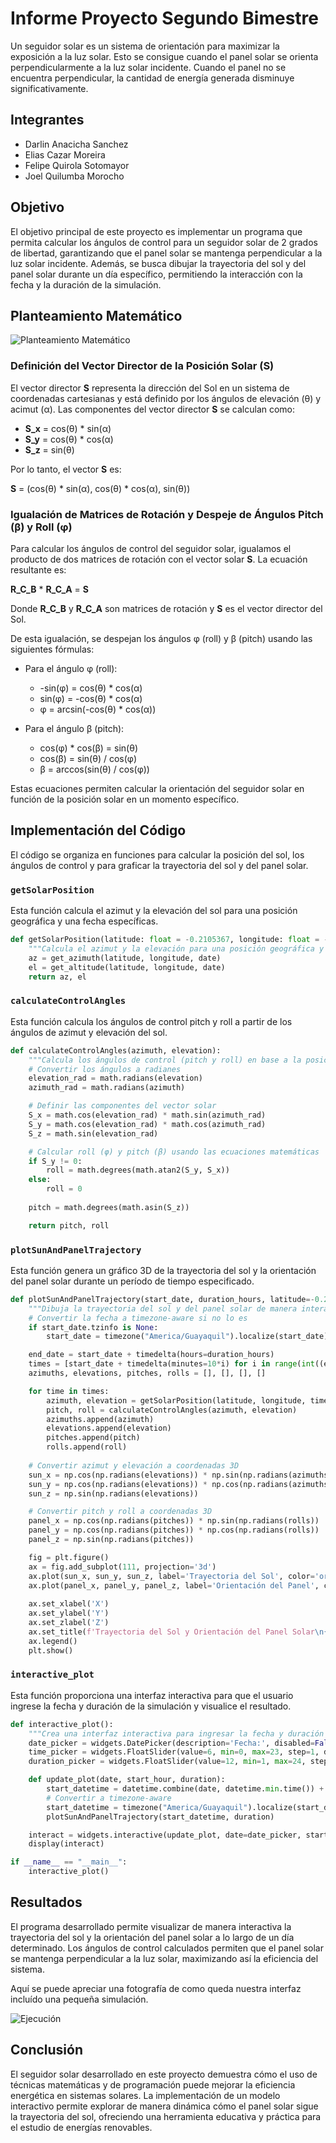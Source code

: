# Informe Proyecto Segundo Bimestre
Un seguidor solar es un sistema de orientación para maximizar la exposición a la luz solar. Esto se consigue cuando el panel solar se orienta perpendicularmente a la luz solar incidente. Cuando el panel no se encuentra perpendicular, la cantidad de energía generada disminuye significativamente.

## Integrantes
* Darlin Anacicha Sanchez
* Elias Cazar Moreira
* Felipe Quirola Sotomayor
* Joel Quilumba Morocho

## Objetivo
El objetivo principal de este proyecto es implementar un programa que permita calcular los ángulos de control para un seguidor solar de 2 grados de libertad, garantizando que el panel solar se mantenga perpendicular a la luz solar incidente. Además, se busca dibujar la trayectoria del sol y del panel solar durante un día específico, permitiendo la interacción con la fecha y la duración de la simulación.

## Planteamiento Matemático

![Planteamiento Matemático](https://github.com/iamjoel01/proyecto2bimestre_grupo8/raw/main/Planetamiento%20Matem%C3%A1tico.jpg)

### Definición del Vector Director de la Posición Solar (S)

El vector director **S** representa la dirección del Sol en un sistema de coordenadas cartesianas y está definido por los ángulos de elevación (θ) y acimut (α). Las componentes del vector director **S** se calculan como:

- **S_x** = cos(θ) * sin(α)
- **S_y** = cos(θ) * cos(α)
- **S_z** = sin(θ)

Por lo tanto, el vector **S** es:

**S** = (cos(θ) * sin(α), cos(θ) * cos(α), sin(θ))

### Igualación de Matrices de Rotación y Despeje de Ángulos Pitch (β) y Roll (φ)

Para calcular los ángulos de control del seguidor solar, igualamos el producto de dos matrices de rotación con el vector solar **S**. La ecuación resultante es:

**R_C_B** * **R_C_A** = **S**

Donde **R_C_B** y **R_C_A** son matrices de rotación y **S** es el vector director del Sol.

De esta igualación, se despejan los ángulos φ (roll) y β (pitch) usando las siguientes fórmulas:

- Para el ángulo φ (roll):

  - -sin(φ) = cos(θ) * cos(α)
  - sin(φ) = -cos(θ) * cos(α)
  - φ = arcsin(-cos(θ) * cos(α))

- Para el ángulo β (pitch):

  - cos(φ) * cos(β) = sin(θ)
  - cos(β) = sin(θ) / cos(φ)
  - β = arccos(sin(θ) / cos(φ))

Estas ecuaciones permiten calcular la orientación del seguidor solar en función de la posición solar en un momento específico.

## Implementación del Código
El código se organiza en funciones para calcular la posición del sol, los ángulos de control y para graficar la trayectoria del sol y del panel solar.

### `getSolarPosition`
Esta función calcula el azimut y la elevación del sol para una posición geográfica y una fecha específicas.

```python
def getSolarPosition(latitude: float = -0.2105367, longitude: float = -78.491614, date: datetime = datetime.now(tz=timezone("America/Guayaquil"))):
    """Calcula el azimut y la elevación para una posición geográfica y fecha."""
    az = get_azimuth(latitude, longitude, date)
    el = get_altitude(latitude, longitude, date)
    return az, el
```
### `calculateControlAngles`
Esta función calcula los ángulos de control pitch y roll a partir de los ángulos de azimut y elevación del sol.

```python
def calculateControlAngles(azimuth, elevation):
    """Calcula los ángulos de control (pitch y roll) en base a la posición solar."""
    # Convertir los ángulos a radianes
    elevation_rad = math.radians(elevation)
    azimuth_rad = math.radians(azimuth)

    # Definir las componentes del vector solar
    S_x = math.cos(elevation_rad) * math.sin(azimuth_rad)
    S_y = math.cos(elevation_rad) * math.cos(azimuth_rad)
    S_z = math.sin(elevation_rad)

    # Calcular roll (φ) y pitch (β) usando las ecuaciones matemáticas
    if S_y != 0:
        roll = math.degrees(math.atan2(S_y, S_x))
    else:
        roll = 0
    
    pitch = math.degrees(math.asin(S_z))

    return pitch, roll
```
### `plotSunAndPanelTrajectory`
Esta función genera un gráfico 3D de la trayectoria del sol y la orientación del panel solar durante un período de tiempo especificado.

```python
def plotSunAndPanelTrajectory(start_date, duration_hours, latitude=-0.2105367, longitude=-78.491614):
    """Dibuja la trayectoria del sol y del panel solar de manera interactiva."""
    # Convertir la fecha a timezone-aware si no lo es
    if start_date.tzinfo is None:
        start_date = timezone("America/Guayaquil").localize(start_date)

    end_date = start_date + timedelta(hours=duration_hours)
    times = [start_date + timedelta(minutes=10*i) for i in range(int((end_date - start_date).total_seconds() / 600))]
    azimuths, elevations, pitches, rolls = [], [], [], []

    for time in times:
        azimuth, elevation = getSolarPosition(latitude, longitude, time)
        pitch, roll = calculateControlAngles(azimuth, elevation)
        azimuths.append(azimuth)
        elevations.append(elevation)
        pitches.append(pitch)
        rolls.append(roll)
    
    # Convertir azimut y elevación a coordenadas 3D
    sun_x = np.cos(np.radians(elevations)) * np.sin(np.radians(azimuths))
    sun_y = np.cos(np.radians(elevations)) * np.cos(np.radians(azimuths))
    sun_z = np.sin(np.radians(elevations))

    # Convertir pitch y roll a coordenadas 3D
    panel_x = np.cos(np.radians(pitches)) * np.sin(np.radians(rolls))
    panel_y = np.cos(np.radians(pitches)) * np.cos(np.radians(rolls))
    panel_z = np.sin(np.radians(pitches))

    fig = plt.figure()
    ax = fig.add_subplot(111, projection='3d')
    ax.plot(sun_x, sun_y, sun_z, label='Trayectoria del Sol', color='orange')
    ax.plot(panel_x, panel_y, panel_z, label='Orientación del Panel', color='blue')
    
    ax.set_xlabel('X')
    ax.set_ylabel('Y')
    ax.set_zlabel('Z')
    ax.set_title(f'Trayectoria del Sol y Orientación del Panel Solar\n{start_date.date()}')
    ax.legend()
    plt.show()
```
### `interactive_plot`
Esta función proporciona una interfaz interactiva para que el usuario ingrese la fecha y duración de la simulación y visualice el resultado.

```python
def interactive_plot():
    """Crea una interfaz interactiva para ingresar la fecha y duración de la simulación."""
    date_picker = widgets.DatePicker(description='Fecha:', disabled=False)
    time_picker = widgets.FloatSlider(value=6, min=0, max=23, step=1, description='Hora Inicial:')
    duration_picker = widgets.FloatSlider(value=12, min=1, max=24, step=1, description='Duración (h):')

    def update_plot(date, start_hour, duration):
        start_datetime = datetime.combine(date, datetime.min.time()) + timedelta(hours=start_hour)
        # Convertir a timezone-aware
        start_datetime = timezone("America/Guayaquil").localize(start_datetime)
        plotSunAndPanelTrajectory(start_datetime, duration)

    interact = widgets.interactive(update_plot, date=date_picker, start_hour=time_picker, duration=duration_picker)
    display(interact)

if __name__ == "__main__":
    interactive_plot()
```
## Resultados
El programa desarrollado permite visualizar de manera interactiva la trayectoria del sol y la orientación del panel solar a lo largo de un día determinado. Los ángulos de control calculados permiten que el panel solar se mantenga perpendicular a la luz solar, maximizando así la eficiencia del sistema.

Aquí se puede apreciar una fotografía de como queda nuestra interfaz incluído una pequeña simulación.

![Ejecución](https://github.com/iamjoel01/proyecto2bimestre_grupo8/raw/main/Ejecuci%C3%B3n.jpg)

## Conclusión
El seguidor solar desarrollado en este proyecto demuestra cómo el uso de técnicas matemáticas y de programación puede mejorar la eficiencia energética en sistemas solares. La implementación de un modelo interactivo permite explorar de manera dinámica cómo el panel solar sigue la trayectoria del sol, ofreciendo una herramienta educativa y práctica para el estudio de energías renovables.
